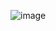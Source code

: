 ![image](https://user-images.githubusercontent.com/63789702/187425786-b14b322f-e5b7-46f1-bda8-7063a3e5c834.png)
